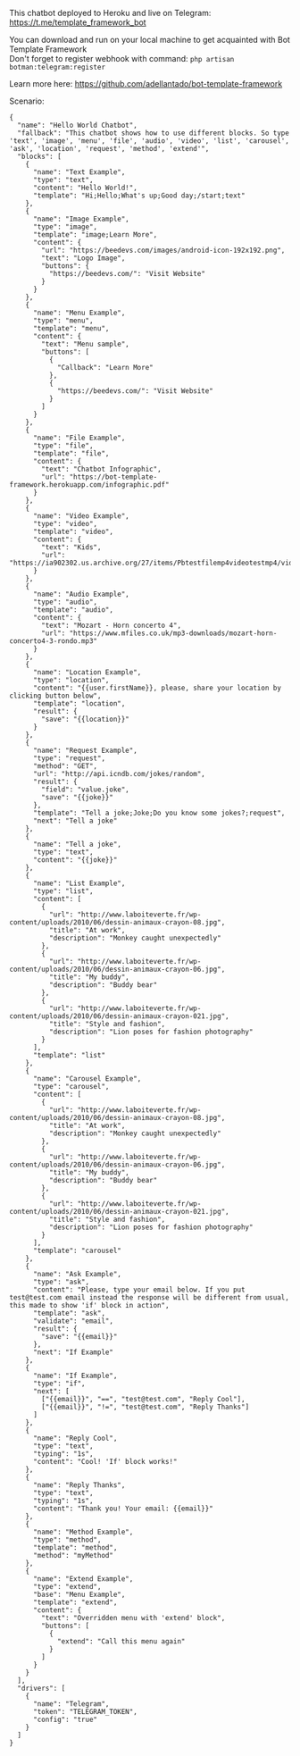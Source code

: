 This chatbot deployed to Heroku and live on Telegram: https://t.me/template_framework_bot

You can download and run on your local machine to get acquainted with Bot Template Framework<br>
Don't forget to register webhook with command: `php artisan botman:telegram:register`<br>

Learn more here: https://github.com/adellantado/bot-template-framework

Scenario:

    {
      "name": "Hello World Chatbot",
      "fallback": "This chatbot shows how to use different blocks. So type 'text', 'image', 'menu', 'file', 'audio', 'video', 'list', 'carousel', 'ask', 'location', 'request', 'method', 'extend'",
      "blocks": [
        {
          "name": "Text Example",
          "type": "text",
          "content": "Hello World!",
          "template": "Hi;Hello;What's up;Good day;/start;text"
        },
        {
          "name": "Image Example",
          "type": "image",
          "template": "image;Learn More",
          "content": {
            "url": "https://beedevs.com/images/android-icon-192x192.png",
            "text": "Logo Image",
            "buttons": {
              "https://beedevs.com/": "Visit Website"
            }
          }
        },
        {
          "name": "Menu Example",
          "type": "menu",
          "template": "menu",
          "content": {
            "text": "Menu sample",
            "buttons": [
              {
                "Callback": "Learn More"
              },
              {
                "https://beedevs.com/": "Visit Website"
              }
            ]
          }
        },
        {
          "name": "File Example",
          "type": "file",
          "template": "file",
          "content": {
            "text": "Chatbot Infographic",
            "url": "https://bot-template-framework.herokuapp.com/infographic.pdf"
          }
        },
        {
          "name": "Video Example",
          "type": "video",
          "template": "video",
          "content": {
            "text": "Kids",
            "url": "https://ia902302.us.archive.org/27/items/Pbtestfilemp4videotestmp4/video_test_512kb.mp4"
          }
        },
        {
          "name": "Audio Example",
          "type": "audio",
          "template": "audio",
          "content": {
            "text": "Mozart - Horn concerto 4",
            "url": "https://www.mfiles.co.uk/mp3-downloads/mozart-horn-concerto4-3-rondo.mp3"
          }
        },
        {
          "name": "Location Example",
          "type": "location",
          "content": "{{user.firstName}}, please, share your location by clicking button below",
          "template": "location",
          "result": {
            "save": "{{location}}"
          }
        },
        {
          "name": "Request Example",
          "type": "request",
          "method": "GET",
          "url": "http://api.icndb.com/jokes/random",
          "result": {
            "field": "value.joke",
            "save": "{{joke}}"
          },
          "template": "Tell a joke;Joke;Do you know some jokes?;request",
          "next": "Tell a joke"
        },
        {
          "name": "Tell a joke",
          "type": "text",
          "content": "{{joke}}"
        },
        {
          "name": "List Example",
          "type": "list",
          "content": [
            {
              "url": "http://www.laboiteverte.fr/wp-content/uploads/2010/06/dessin-animaux-crayon-08.jpg",
              "title": "At work",
              "description": "Monkey caught unexpectedly"
            },
            {
              "url": "http://www.laboiteverte.fr/wp-content/uploads/2010/06/dessin-animaux-crayon-06.jpg",
              "title": "My buddy",
              "description": "Buddy bear"
            },
            {
              "url": "http://www.laboiteverte.fr/wp-content/uploads/2010/06/dessin-animaux-crayon-021.jpg",
              "title": "Style and fashion",
              "description": "Lion poses for fashion photography"
            }
          ],
          "template": "list"
        },
        {
          "name": "Carousel Example",
          "type": "carousel",
          "content": [
            {
              "url": "http://www.laboiteverte.fr/wp-content/uploads/2010/06/dessin-animaux-crayon-08.jpg",
              "title": "At work",
              "description": "Monkey caught unexpectedly"
            },
            {
              "url": "http://www.laboiteverte.fr/wp-content/uploads/2010/06/dessin-animaux-crayon-06.jpg",
              "title": "My buddy",
              "description": "Buddy bear"
            },
            {
              "url": "http://www.laboiteverte.fr/wp-content/uploads/2010/06/dessin-animaux-crayon-021.jpg",
              "title": "Style and fashion",
              "description": "Lion poses for fashion photography"
            }
          ],
          "template": "carousel"
        },
        {
          "name": "Ask Example",
          "type": "ask",
          "content": "Please, type your email below. If you put test@test.com email instead the response will be different from usual, this made to show 'if' block in action",
          "template": "ask",
          "validate": "email",
          "result": {
            "save": "{{email}}"
          },
          "next": "If Example"
        },
        {
          "name": "If Example",
          "type": "if",
          "next": [
            ["{{email}}", "==", "test@test.com", "Reply Cool"],
            ["{{email}}", "!=", "test@test.com", "Reply Thanks"]
          ]
        },
        {
          "name": "Reply Cool",
          "type": "text",
          "typing": "1s",
          "content": "Cool! 'If' block works!"
        },
        {
          "name": "Reply Thanks",
          "type": "text",
          "typing": "1s",
          "content": "Thank you! Your email: {{email}}"
        },
        {
          "name": "Method Example",
          "type": "method",
          "template": "method",
          "method": "myMethod"
        },
        {
          "name": "Extend Example",
          "type": "extend",
          "base": "Menu Example",
          "template": "extend",
          "content": {
            "text": "Overridden menu with 'extend' block",
            "buttons": [
              {
                "extend": "Call this menu again"
              }
            ]
          }
        }
      ],
      "drivers": [
        {
          "name": "Telegram",
          "token": "TELEGRAM_TOKEN",
          "config": "true"
        }
      ]
    }